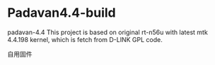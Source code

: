 # Padavan4.4-build
padavan-4.4
This project is based on original rt-n56u with latest mtk 4.4.198 kernel, which is fetch from D-LINK GPL code.

自用固件
